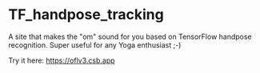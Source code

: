 # TF_handpose_tracking

A site that makes the "om" sound for you based on TensorFlow handpose recognition. Super useful for any Yoga enthusiast ;-)

Try it here: https://oflv3.csb.app
